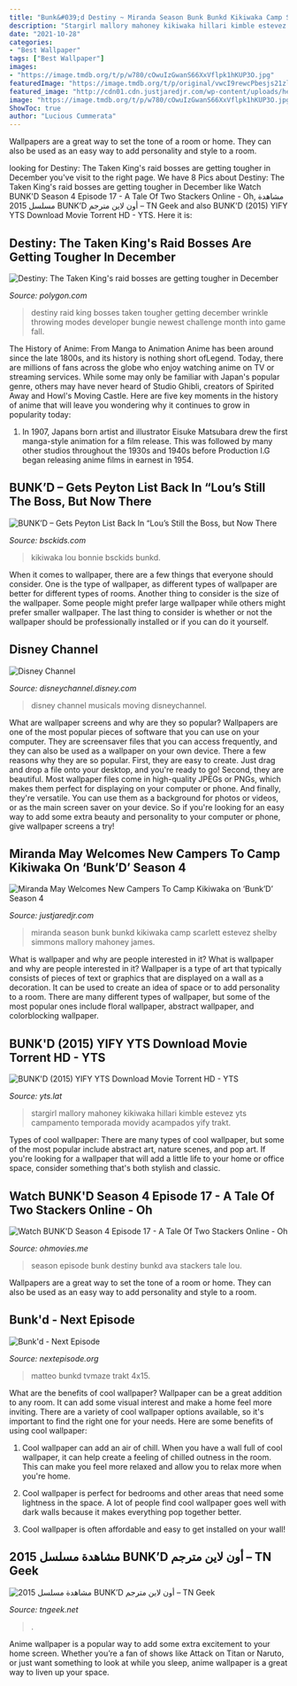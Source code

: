 ```yaml
---
title: "Bunk&#039;d Destiny ~ Miranda Season Bunk Bunkd Kikiwaka Camp Scarlett Estevez Shelby Simmons Mallory Mahoney James"
description: "Stargirl mallory mahoney kikiwaka hillari kimble estevez yts campamento temporada movidy acampados yify trakt"
date: "2021-10-28"
categories:
- "Best Wallpaper"
tags: ["Best Wallpaper"]
images:
- "https://image.tmdb.org/t/p/w780/cOwuIzGwanS66XxVflpk1hKUP3O.jpg"
featuredImage: "https://image.tmdb.org/t/p/original/vwcI9rewcPbesjs21zl0d8lobZO.jpg"
featured_image: "http://cdn01.cdn.justjaredjr.com/wp-content/uploads/headlines/2019/05/bunkd-s4.jpg"
image: "https://image.tmdb.org/t/p/w780/cOwuIzGwanS66XxVflpk1hKUP3O.jpg"
ShowToc: true
author: "Lucious Cummerata"
---
```



Wallpapers are a great way to set the tone of a room or home. They can also be used as an easy way to add personality and style to a room.

	

		
looking for Destiny: The Taken King&#039;s raid bosses are getting tougher in December you've visit to the right page. We have 8 Pics about Destiny: The Taken King&#039;s raid bosses are getting tougher in December like Watch BUNK&#039;D Season 4 Episode 17 - A Tale Of Two Stackers Online - Oh, مشاهدة مسلسل 2015 BUNK’D أون لاين مترجم – TN Geek and also BUNK&#039;D (2015) YIFY YTS Download Movie Torrent HD - YTS. Here it is:
		
    
## Destiny: The Taken King&#039;s Raid Bosses Are Getting Tougher In December

<img loading=lazy src="https://cdn.vox-cdn.com/thumbor/4aO4NhjyuYn8dGOVtEa7IKNDD0g=/158x0:1778x1080/1200x800/filters:focal(158x0:1778x1080)/cdn.vox-cdn.com/uploads/chorus_image/image/47742391/auto_downloads_ps4.0.0.jpg" onerror="this.onerror=null;this.src='https://tse4.mm.bing.net/th?id=OIP.MwbZ_vq9snESOw-l1ubVOQHaE8&amp;pid=15.1';" alt="Destiny: The Taken King&#039;s raid bosses are getting tougher in December">

_Source: polygon.com_

>destiny raid king bosses taken tougher getting december wrinkle throwing modes developer bungie newest challenge month into game fall. 

	

The History of Anime: From Manga to Animation
Anime has been around since the late 1800s, and its history is nothing short ofLegend. Today, there are millions of fans across the globe who enjoy watching anime on TV or streaming services. While some may only be familiar with Japan's popular genre, others may have never heard of Studio Ghibli, creators of Spirited Away and Howl's Moving Castle. Here are five key moments in the history of anime that will leave you wondering why it continues to grow in popularity today:
1) In 1907, Japans born artist and illustrator Eisuke Matsubara drew the first manga-style animation for a film release. This was followed by many other studios throughout the 1930s and 1940s before Production I.G began releasing anime films in earnest in 1954.

    
## BUNK’D – Gets Peyton List Back In “Lou’s Still The Boss, But Now There

<img loading=lazy src="https://www.bsckids.com/wp-content/uploads/2020/12/156268_0044.jpg" onerror="this.onerror=null;this.src='https://tse2.mm.bing.net/th?id=OIP.mJZKnV-bkI-s2dGXSH_OpAHaF7&amp;pid=15.1';" alt="BUNK’D – Gets Peyton List Back In “Lou’s Still the Boss, but Now There">

_Source: bsckids.com_

>kikiwaka lou bonnie bsckids bunkd. 

	

When it comes to wallpaper, there are a few things that everyone should consider. One is the type of wallpaper, as different types of wallpaper are better for different types of rooms. Another thing to consider is the size of the wallpaper. Some people might prefer large wallpaper while others might prefer smaller wallpaper. The last thing to consider is whether or not the wallpaper should be professionally installed or if you can do it yourself.

    
## Disney Channel

<img loading=lazy src="https://lumiere-a.akamaihd.net/v1/images/image_2d422112.jpeg?region=0,0,1920,1080" onerror="this.onerror=null;this.src='https://tse1.mm.bing.net/th?id=OIP.QapjiqTdCDMKLOqKzEqgFgHaEK&amp;pid=15.1';" alt="Disney Channel">

_Source: disneychannel.disney.com_

>disney channel musicals moving disneychannel. 

	

What are wallpaper screens and why are they so popular?
Wallpapers are one of the most popular pieces of software that you can use on your computer. They are screensaver files that you can access frequently, and they can also be used as a wallpaper on your own device. There a few reasons why they are so popular. First, they are easy to create. Just drag and drop a file onto your desktop, and you're ready to go! Second, they are beautiful. Most wallpaper files come in high-quality JPEGs or PNGs, which makes them perfect for displaying on your computer or phone. And finally, they're versatile. You can use them as a background for photos or videos, or as the main screen saver on your device. So if you're looking for an easy way to add some extra beauty and personality to your computer or phone, give wallpaper screens a try!

    
## Miranda May Welcomes New Campers To Camp Kikiwaka On ‘Bunk’D’ Season 4

<img loading=lazy src="http://cdn01.cdn.justjaredjr.com/wp-content/uploads/headlines/2019/05/bunkd-s4.jpg" onerror="this.onerror=null;this.src='https://tse4.mm.bing.net/th?id=OIP.ZsrjRlK56wV6jyVIdJbYyAHaDt&amp;pid=15.1';" alt="Miranda May Welcomes New Campers To Camp Kikiwaka on ‘Bunk’D’ Season 4">

_Source: justjaredjr.com_

>miranda season bunk bunkd kikiwaka camp scarlett estevez shelby simmons mallory mahoney james. 

	

What is wallpaper and why are people interested in it?
What is wallpaper and why are people interested in it?
Wallpaper is a type of art that typically consists of pieces of text or graphics that are displayed on a wall as a decoration. It can be used to create an idea of space or to add personality to a room. There are many different types of wallpaper, but some of the most popular ones include floral wallpaper, abstract wallpaper, and colorblocking wallpaper.

    
## BUNK&#039;D (2015) YIFY YTS Download Movie Torrent HD - YTS

<img loading=lazy src="https://image.tmdb.org/t/p/original/vwcI9rewcPbesjs21zl0d8lobZO.jpg" onerror="this.onerror=null;this.src='https://tse4.mm.bing.net/th?id=OIP.2_M1RReBEQeevYzfwKVrdQHaLH&amp;pid=15.1';" alt="BUNK&#039;D (2015) YIFY YTS Download Movie Torrent HD - YTS">

_Source: yts.lat_

>stargirl mallory mahoney kikiwaka hillari kimble estevez yts campamento temporada movidy acampados yify trakt. 

	

Types of cool wallpaper:
There are many types of cool wallpaper, but some of the most popular include abstract art, nature scenes, and pop art. If you're looking for a wallpaper that will add a little life to your home or office space, consider something that's both stylish and classic.

    
## Watch BUNK&#039;D Season 4 Episode 17 - A Tale Of Two Stackers Online - Oh

<img loading=lazy src="https://image.tmdb.org/t/p/original/cMolpo69qi8smQZ6gyIGL8KdXQy.jpg" onerror="this.onerror=null;this.src='https://tse2.mm.bing.net/th?id=OIP.YRiibFB-5jtrV4-ttdEjgQHaEK&amp;pid=15.1';" alt="Watch BUNK&#039;D Season 4 Episode 17 - A Tale Of Two Stackers Online - Oh">

_Source: ohmovies.me_

>season episode bunk destiny bunkd ava stackers tale lou. 

	

Wallpapers are a great way to set the tone of a room or home. They can also be used as an easy way to add personality and style to a room.

    
## Bunk&#039;d - Next Episode

<img loading=lazy src="https://static.tvmaze.com/uploads/images/medium_portrait/223/557538.jpg" onerror="this.onerror=null;this.src='https://tse2.mm.bing.net/th?id=OIP.T9-alsWNoGOYWjSEoj-kWQAAAA&amp;pid=15.1';" alt="Bunk&#039;d - Next Episode">

_Source: nextepisode.org_

>matteo bunkd tvmaze trakt 4x15. 

	

What are the benefits of cool wallpaper?
Wallpaper can be a great addition to any room. It can add some visual interest and make a home feel more inviting. There are a variety of cool wallpaper options available, so it's important to find the right one for your needs. Here are some benefits of using cool wallpaper: 
1. Cool wallpaper can add an air of chill. When you have a wall full of cool wallpaper, it can help create a feeling of chilled outness in the room. This can make you feel more relaxed and allow you to relax more when you're home. 

2. Cool wallpaper is perfect for bedrooms and other areas that need some lightness in the space. A lot of people find cool wallpaper goes well with dark walls because it makes everything pop together better. 

3. Cool wallpaper is often affordable and easy to get installed on your wall!

    
## مشاهدة مسلسل 2015 BUNK’D أون لاين مترجم – TN Geek

<img loading=lazy src="https://image.tmdb.org/t/p/w780/cOwuIzGwanS66XxVflpk1hKUP3O.jpg" onerror="this.onerror=null;this.src='https://tse1.mm.bing.net/th?id=OIP.CCX7_K8sOIT3QQBOrusBqwHaEK&amp;pid=15.1';" alt="مشاهدة مسلسل 2015 BUNK’D أون لاين مترجم – TN Geek">

_Source: tngeek.net_

>. 

	

Anime wallpaper is a popular way to add some extra excitement to your home screen. Whether you’re a fan of shows like Attack on Titan or Naruto, or just want something to look at while you sleep, anime wallpaper is a great way to liven up your space.

